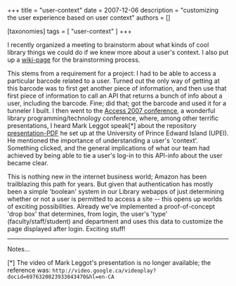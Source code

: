 +++
title = "user-context"
date = 2007-12-06
description = "customizing the user experience based on user context"
authors = []

[taxonomies]
tags = [ "user-context" ]
+++


I recently organized a meeting to brainstorm about what kinds of cool library things we could do if we knew more about a user's context. I also put up a [wiki-page](http://web.archive.org/web/20100711222621/https://wiki.brown.edu/confluence/display/library/User-context+brainstorming) for the brainstorming process.

This stems from a requirement for a project: I had to be able to access a particular barcode related to a user. Turned out the only way of getting at this barcode was to first get another piece of information, and then use that first piece of information to call an API that returns a bunch of info about a user, including the barcode. Fine; did that; got the barcode and used it for a tunneler I built. I then went to the [Access 2007 conference](http://web.archive.org/web/20130113222506/http://access2007.uvic.ca/?p=32), a wonderful library programming/technology conference, where, among other terrific presentations, I heard Mark Leggot speak[*] about the repository [presentation-PDF](http://loomware.typepad.com/docs/Repository_Redux_PubVersion.pdf) he set up at the University of Prince Edward Island (UPEI). He mentioned the importance of understanding a user's 'context'. Something clicked, and the general implications of what our team had achieved by being able to tie a user's log-in to this API-info about the user became clear.

This is nothing new in the internet business world; Amazon has been trailblazing this path for years. But given that authentication has mostly been a simple 'boolean' system in our Library webapps of just determining whether or not a user is permitted to access a site -- this opens up worlds of exciting possibilities. Already we've implemented a proof-of-concept 'drop box' that determines, from login, the user's 'type' (faculty/staff/student) and department and uses this data to customize the page displayed after login. Exciting stuff!

---

Notes...

[*] The video of Mark Leggot's presentation is no longer available; the reference was: `http://video.google.ca/videoplay?docid=6976320823933843470&hl=en-CA`